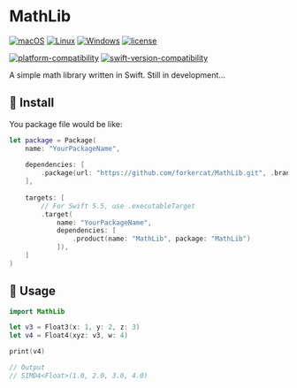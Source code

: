 # MathLib

[![macOS](https://github.com/forkercat/MathLib/actions/workflows/ci-macos.yml/badge.svg)](https://github.com/forkercat/MathLib/actions/workflows/ci-macos.yml)
[![Linux](https://github.com/forkercat/MathLib/actions/workflows/ci-linux.yml/badge.svg)](https://github.com/forkercat/MathLib/actions/workflows/ci-linux.yml)
[![Windows](https://github.com/forkercat/MathLib/actions/workflows/ci-windows.yml/badge.svg)](https://github.com/forkercat/MathLib/actions/workflows/ci-windows.yml)
[![license](https://img.shields.io/badge/license-MIT-brightgreen.svg)](LICENSE)

[![platform-compatibility](https://img.shields.io/endpoint?url=https%3A%2F%2Fswiftpackageindex.com%2Fapi%2Fpackages%2Fforkercat%2FMathLib%2Fbadge%3Ftype%3Dplatforms)](https://swiftpackageindex.com/forkercat/MathLib)
[![swift-version-compatibility](https://img.shields.io/endpoint?url=https%3A%2F%2Fswiftpackageindex.com%2Fapi%2Fpackages%2Fforkercat%2FMathLib%2Fbadge%3Ftype%3Dswift-versions)](https://swiftpackageindex.com/forkercat/MathLib)

A simple math library written in Swift. Still in development...

## 🔧 Install

You package file would be like:

```swift
let package = Package(
    name: "YourPackageName",
    
    dependencies: [
        .package(url: "https://github.com/forkercat/MathLib.git", .branch("main")),
    ],
    
    targets: [
        // For Swift 5.5, use .executableTarget
        .target(
            name: "YourPackageName",
            dependencies: [
                .product(name: "MathLib", package: "MathLib")
            ]),
    ]
)
```

## 🥲 Usage

```swift
import MathLib

let v3 = Float3(x: 1, y: 2, z: 3)
let v4 = Float4(xyz: v3, w: 4)

print(v4)

// Output
// SIMD4<Float>(1.0, 2.0, 3.0, 4.0)
```
